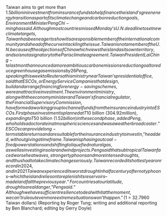 Taiwan aims to get more than $1.5 billion in investment from insurance funds to help finance the island’s green energy transition as part of its climate change and carbon reduction goals, Environment Minister Peng Chi-ming has said.
Although most countries missed Monday’s U.N. deadline to set new climate targets, Taiwan has been eager to show it is a responsible member of the international community and ahead of the curve in tackling the issue.
Taiwan is not a member of the U.N. because of the objections of China which views the island as its own territory, and so is not a signatory to the Paris climate agreement.
Taiwan President Lai Ching-te last month announced a more ambitious carbon emissions reduction goal to reduce greenhouse gas emissions by 26% to 30% by 2030 compared to 2005 levels. The previous target was 23% to 25%.
Peng, speaking this week to Reuters at his ministry near Taiwan’s presidential office, said that ESCOs, or Energy Service Companies that design, build and arrange financing for energy-saving schemes, were an attractive investment.
The environment ministry, along with the economy minister and Taiwan’s financial regulator, the Financial Supervisory Commission, have formed a working group to channel funds from the insurance industry into ESCOs.
First phase investment is planned at T$10 billion ($304.92 million), expanding to T$50 billion ($1.52 billion) in the second phase, added Peng, who holds a doctorate in atmospheric sciences and was a weather broadcaster.
“ESCOs can provide long-term stable returns and are suitable for the insurance industry to invest in,” he added, without giving a timeframe.
Taiwan is phasing out coal-fired power stations and shifting to liquefied natural gas, as well as investing in solar and wind projects.
Peng said that subtropical Taiwan faced worse heat waves, stronger typhoons and more intense droughts, and thus had to take climate change seriously.
Taiwan recorded its hottest year on record in 2024, and in 2021 Taiwan experienced its worst drought in half a century after no typhoons – which the island relies on to replenish its reservoirs – made landfall the previous year.
“For countries at our latitude, drought is a real danger,” Peng said. “Although we have sufficient resilience to deal with it at the moment, we can’t rule out even more extreme situations won’t happen.”
($1 = 32.7960 Taiwan dollars)
(Reporting by Roger Tung; writing and additional reporting by Ben Blanchard; editing by Gerry Doyle)